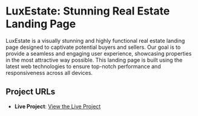 
# LuxEstate: Stunning Real Estate Landing Page

LuxEstate is a visually stunning and highly functional real estate landing page designed to captivate potential buyers and sellers. Our goal is to provide a seamless and engaging user experience, showcasing properties in the most attractive way possible. This landing page is built using the latest web technologies to ensure top-notch performance and responsiveness across all devices.

## Project URLs

- **Live Project**: [View the Live Project]([https://reale-estate-responsive-landing-page.vercel.app/](https://fluffy-shortbread-03a173.netlify.app/))
